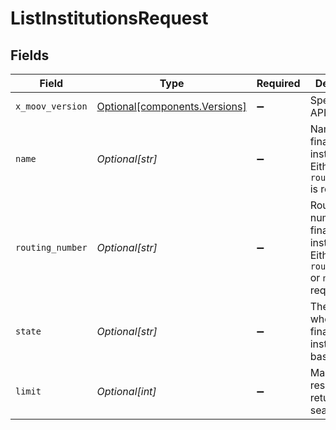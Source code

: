 # ListInstitutionsRequest


## Fields

| Field                                                                                     | Type                                                                                      | Required                                                                                  | Description                                                                               |
| ----------------------------------------------------------------------------------------- | ----------------------------------------------------------------------------------------- | ----------------------------------------------------------------------------------------- | ----------------------------------------------------------------------------------------- |
| `x_moov_version`                                                                          | [Optional[components.Versions]](../../models/components/versions.md)                      | :heavy_minus_sign:                                                                        | Specify an API version.                                                                   |
| `name`                                                                                    | *Optional[str]*                                                                           | :heavy_minus_sign:                                                                        | Name of the financial institution. Either `name` or `routingNumber` is required.          |
| `routing_number`                                                                          | *Optional[str]*                                                                           | :heavy_minus_sign:                                                                        | Routing number for a financial institution. Either `routingNumber` or `name` is required. |
| `state`                                                                                   | *Optional[str]*                                                                           | :heavy_minus_sign:                                                                        | The state where a financial institution is based.                                         |
| `limit`                                                                                   | *Optional[int]*                                                                           | :heavy_minus_sign:                                                                        | Maximum results returned by a search.                                                     |